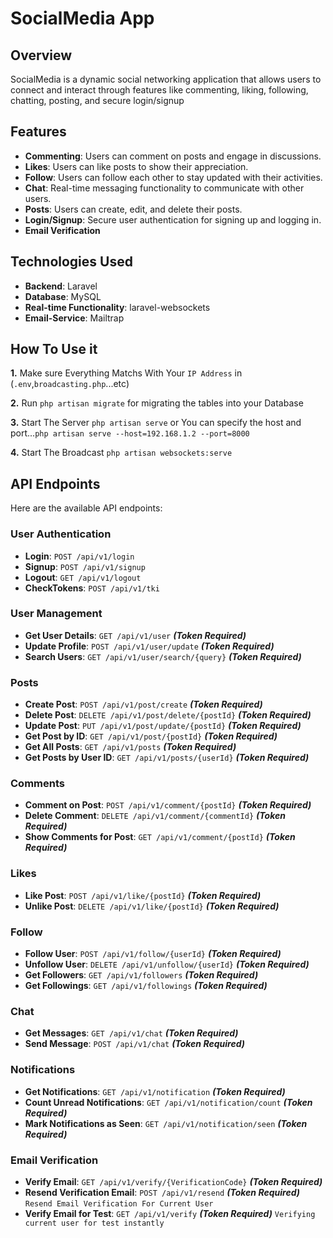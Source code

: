 # SocialMedia App

## Overview
SocialMedia is a dynamic social networking application that allows users to connect and interact through features like commenting, liking, following, chatting, posting, and secure login/signup

## Features
- **Commenting**: Users can comment on posts and engage in discussions.
- **Likes**: Users can like posts to show their appreciation.
- **Follow**: Users can follow each other to stay updated with their activities.
- **Chat**: Real-time messaging functionality to communicate with other users.
- **Posts**: Users can create, edit, and delete their posts.
- **Login/Signup**: Secure user authentication for signing up and logging in.
- **Email Verification**

## Technologies Used
- **Backend**: Laravel
- **Database**: MySQL
- **Real-time Functionality**: laravel-websockets
- **Email-Service**: Mailtrap

## How To Use it
**1.** Make sure Everything Matchs With Your `IP Address` in (`.env`,`broadcasting.php`...etc)  
  
**2.** Run `php artisan migrate` for migrating the tables into your Database  
  
**3.** Start The Server  `php artisan serve` or You can specify the host and port...`php artisan serve --host=192.168.1.2 --port=8000`  
  
**4.** Start The Broadcast `php artisan websockets:serve`  


## API Endpoints
Here are the available API endpoints:

### User Authentication
- **Login**: `POST /api/v1/login`
- **Signup**: `POST /api/v1/signup`
- **Logout**: `GET /api/v1/logout`
- **CheckTokens**: `POST /api/v1/tki`

### User Management
- **Get User Details**: `GET /api/v1/user` ***(Token Required)***
- **Update Profile**: `POST /api/v1/user/update`  ***(Token Required)***
- **Search Users**: `GET /api/v1/user/search/{query}`  ***(Token Required)***

### Posts
- **Create Post**: `POST /api/v1/post/create`  ***(Token Required)***
- **Delete Post**: `DELETE /api/v1/post/delete/{postId}`  ***(Token Required)***
- **Update Post**: `PUT /api/v1/post/update/{postId}`  ***(Token Required)***
- **Get Post by ID**: `GET /api/v1/post/{postId}`  ***(Token Required)***
- **Get All Posts**: `GET /api/v1/posts`  ***(Token Required)***
- **Get Posts by User ID**: `GET /api/v1/posts/{userId}`  ***(Token Required)***

### Comments
- **Comment on Post**: `POST /api/v1/comment/{postId}` ***(Token Required)***
- **Delete Comment**: `DELETE /api/v1/comment/{commentId}` ***(Token Required)***
- **Show Comments for Post**: `GET /api/v1/comment/{postId}` ***(Token Required)***

### Likes
- **Like Post**: `POST /api/v1/like/{postId}` ***(Token Required)***
- **Unlike Post**: `DELETE /api/v1/like/{postId}` ***(Token Required)***

### Follow
- **Follow User**: `POST /api/v1/follow/{userId}` ***(Token Required)***
- **Unfollow User**: `DELETE /api/v1/unfollow/{userId}` ***(Token Required)***
- **Get Followers**: `GET /api/v1/followers` ***(Token Required)***
- **Get Followings**: `GET /api/v1/followings` ***(Token Required)***

### Chat
- **Get Messages**: `GET /api/v1/chat` ***(Token Required)***
- **Send Message**: `POST /api/v1/chat` ***(Token Required)***

### Notifications
- **Get Notifications**: `GET /api/v1/notification` ***(Token Required)***
- **Count Unread Notifications**: `GET /api/v1/notification/count` ***(Token Required)***
- **Mark Notifications as Seen**: `GET /api/v1/notification/seen` ***(Token Required)***

### Email Verification
- **Verify Email**: `GET /api/v1/verify/{VerificationCode}` ***(Token Required)*** 
- **Resend Verification Email**: `POST /api/v1/resend` ***(Token Required)*** `Resend Email Verification For Current User` 
- **Verify Email for Test**: `GET /api/v1/verify` ***(Token Required)***  `Verifying current user for test instantly`
